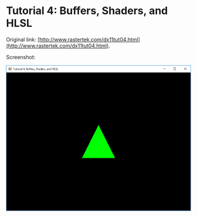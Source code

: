 # Tutorial 4: Buffers, Shaders, and HLSL

Original link: [http://www.rastertek.com/dx11tut04.html](http://www.rastertek.com/dx11tut04.html).

Screenshot:

![Screenshot](Tutorial04.png)
